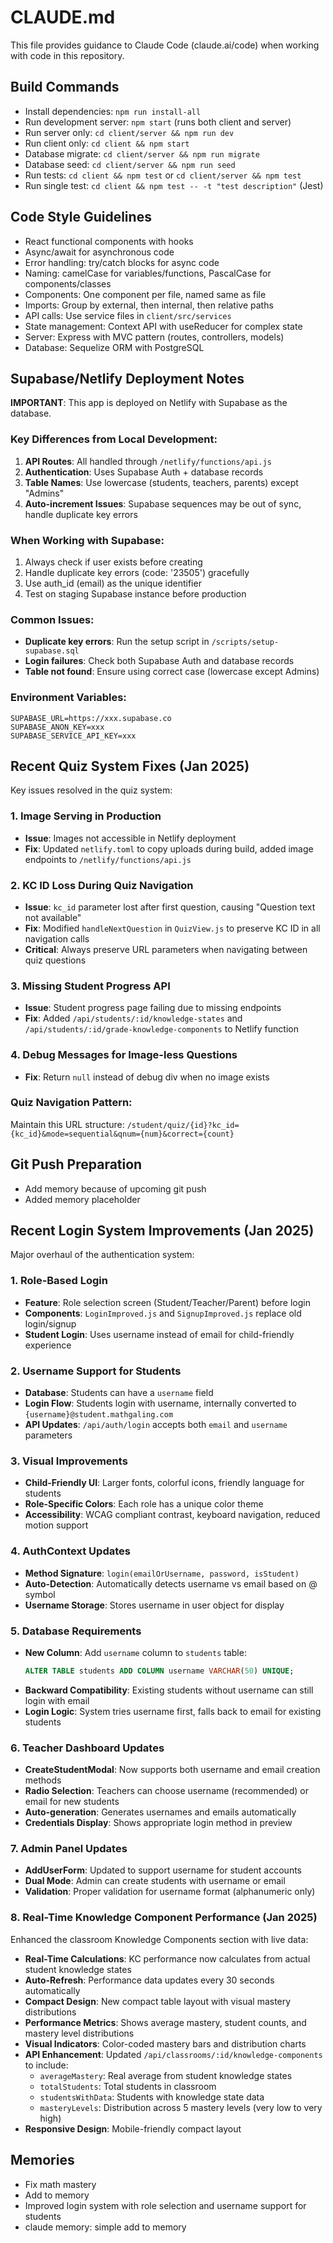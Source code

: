 # CLAUDE.md

This file provides guidance to Claude Code (claude.ai/code) when working with code in this repository.

## Build Commands
- Install dependencies: `npm run install-all`
- Run development server: `npm start` (runs both client and server)
- Run server only: `cd client/server && npm run dev`
- Run client only: `cd client && npm start`
- Database migrate: `cd client/server && npm run migrate`
- Database seed: `cd client/server && npm run seed`
- Run tests: `cd client && npm test` or `cd client/server && npm test`
- Run single test: `cd client && npm test -- -t "test description"` (Jest)

## Code Style Guidelines
- React functional components with hooks
- Async/await for asynchronous code
- Error handling: try/catch blocks for async code
- Naming: camelCase for variables/functions, PascalCase for components/classes
- Components: One component per file, named same as file
- Imports: Group by external, then internal, then relative paths
- API calls: Use service files in `client/src/services`
- State management: Context API with useReducer for complex state
- Server: Express with MVC pattern (routes, controllers, models)
- Database: Sequelize ORM with PostgreSQL

## Supabase/Netlify Deployment Notes
**IMPORTANT**: This app is deployed on Netlify with Supabase as the database.

### Key Differences from Local Development:
1. **API Routes**: All handled through `/netlify/functions/api.js`
2. **Authentication**: Uses Supabase Auth + database records
3. **Table Names**: Use lowercase (students, teachers, parents) except "Admins"
4. **Auto-increment Issues**: Supabase sequences may be out of sync, handle duplicate key errors

### When Working with Supabase:
1. Always check if user exists before creating
2. Handle duplicate key errors (code: '23505') gracefully
3. Use auth_id (email) as the unique identifier
4. Test on staging Supabase instance before production

### Common Issues:
- **Duplicate key errors**: Run the setup script in `/scripts/setup-supabase.sql`
- **Login failures**: Check both Supabase Auth and database records
- **Table not found**: Ensure using correct case (lowercase except Admins)

### Environment Variables:
```
SUPABASE_URL=https://xxx.supabase.co
SUPABASE_ANON_KEY=xxx
SUPABASE_SERVICE_API_KEY=xxx
```

## Recent Quiz System Fixes (Jan 2025)
Key issues resolved in the quiz system:

### 1. Image Serving in Production
- **Issue**: Images not accessible in Netlify deployment
- **Fix**: Updated `netlify.toml` to copy uploads during build, added image endpoints to `/netlify/functions/api.js`

### 2. KC ID Loss During Quiz Navigation
- **Issue**: `kc_id` parameter lost after first question, causing "Question text not available"
- **Fix**: Modified `handleNextQuestion` in `QuizView.js` to preserve KC ID in all navigation calls
- **Critical**: Always preserve URL parameters when navigating between quiz questions

### 3. Missing Student Progress API
- **Issue**: Student progress page failing due to missing endpoints
- **Fix**: Added `/api/students/:id/knowledge-states` and `/api/students/:id/grade-knowledge-components` to Netlify function

### 4. Debug Messages for Image-less Questions
- **Fix**: Return `null` instead of debug div when no image exists

### Quiz Navigation Pattern:
Maintain this URL structure: `/student/quiz/{id}?kc_id={kc_id}&mode=sequential&qnum={num}&correct={count}`

## Git Push Preparation
- Add memory because of upcoming git push
- Added memory placeholder

## Recent Login System Improvements (Jan 2025)
Major overhaul of the authentication system:

### 1. Role-Based Login
- **Feature**: Role selection screen (Student/Teacher/Parent) before login
- **Components**: `LoginImproved.js` and `SignupImproved.js` replace old login/signup
- **Student Login**: Uses username instead of email for child-friendly experience

### 2. Username Support for Students
- **Database**: Students can have a `username` field
- **Login Flow**: Students login with username, internally converted to `{username}@student.mathgaling.com`
- **API Updates**: `/api/auth/login` accepts both `email` and `username` parameters

### 3. Visual Improvements
- **Child-Friendly UI**: Larger fonts, colorful icons, friendly language for students
- **Role-Specific Colors**: Each role has a unique color theme
- **Accessibility**: WCAG compliant contrast, keyboard navigation, reduced motion support

### 4. AuthContext Updates
- **Method Signature**: `login(emailOrUsername, password, isStudent)`
- **Auto-Detection**: Automatically detects username vs email based on @ symbol
- **Username Storage**: Stores username in user object for display

### 5. Database Requirements
- **New Column**: Add `username` column to `students` table:
  ```sql
  ALTER TABLE students ADD COLUMN username VARCHAR(50) UNIQUE;
  ```
- **Backward Compatibility**: Existing students without username can still login with email
- **Login Logic**: System tries username first, falls back to email for existing students

### 6. Teacher Dashboard Updates
- **CreateStudentModal**: Now supports both username and email creation methods
- **Radio Selection**: Teachers can choose username (recommended) or email for new students
- **Auto-generation**: Generates usernames and emails automatically
- **Credentials Display**: Shows appropriate login method in preview

### 7. Admin Panel Updates
- **AddUserForm**: Updated to support username for student accounts
- **Dual Mode**: Admin can create students with username or email
- **Validation**: Proper validation for username format (alphanumeric only)

### 8. Real-Time Knowledge Component Performance (Jan 2025)
Enhanced the classroom Knowledge Components section with live data:

- **Real-Time Calculations**: KC performance now calculates from actual student knowledge states
- **Auto-Refresh**: Performance data updates every 30 seconds automatically
- **Compact Design**: New compact table layout with visual mastery distributions
- **Performance Metrics**: Shows average mastery, student counts, and mastery level distributions
- **Visual Indicators**: Color-coded mastery bars and distribution charts
- **API Enhancement**: Updated `/api/classrooms/:id/knowledge-components` to include:
  - `averageMastery`: Real average from student knowledge states
  - `totalStudents`: Total students in classroom
  - `studentsWithData`: Students with knowledge state data
  - `masteryLevels`: Distribution across 5 mastery levels (very low to very high)
- **Responsive Design**: Mobile-friendly compact layout

## Memories
- Fix math mastery
- Add to memory
- Improved login system with role selection and username support for students
- claude memory: simple add to memory